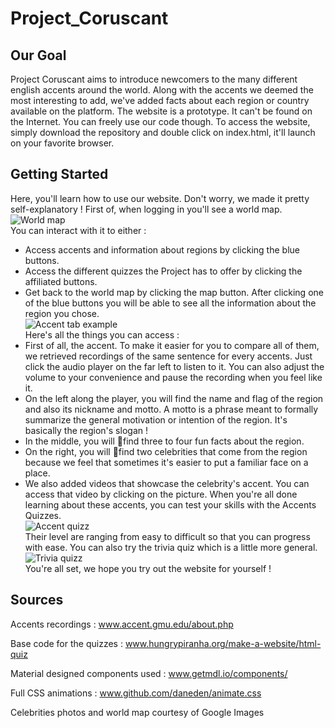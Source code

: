 # Project_Coruscant
## Our Goal
Project Coruscant aims to introduce newcomers to the many different english accents around the world. Along with the accents we deemed the most interesting to add, we've added facts about each region or country available on the platform. The website is a prototype. It can't be found on the Internet. You can freely use our code though. To access the website, simply download the repository and double click on index.html, it'll launch on your favorite browser.
## Getting Started
Here, you'll learn how to use our website. Don't worry, we made it pretty self-explanatory !
First of, when logging in you'll see a world map. <br />
![World map](https://github.com/maxime-escamez/Project_Coruscant/tree/master/images/worldmap.png) <br />
You can interact with it to either :
* Access accents and information about regions by clicking the blue buttons.
* Access the different quizzes the Project has to offer by clicking the affiliated buttons.
* Get back to the world map by clicking the map button.
After clicking one of the blue buttons you will be able to see all the information about the
region you chose. <br />
![Accent tab example](https://github.com/maxime-escamez/Project_Coruscant/tree/master/images/accent.png) <br />
Here's all the things you can access :
* First of all, the accent. To make it easier for you to compare all of them, we retrieved
recordings of the same sentence for every accents. Just click the audio player on the far
left to listen to it. You can also adjust the volume to your convenience and pause the
recording when you feel like it.
* On the left along the player, you will find the name and flag of the region and also
its nickname and motto. A motto is a phrase meant to formally summarize the general
motivation or intention of the region. It's basically the region's slogan !
* In the middle, you will find three to four fun facts about the region.
* On the right, you will find two celebrities that come from the region because we feel that
sometimes it's easier to put a familiar face on a place.
* We also added videos that showcase the celebrity's accent. You can access that video by
clicking on the picture.
When you're all done learning about these accents, you can test your skills with the Accents Quizzes. <br />
![Accent quizz](https://github.com/maxime-escamez/Project_Coruscant/tree/master/images/accentquizz.png) <br />
Their level are ranging from easy to difficult so that you can progress with ease.
You can also try the trivia quiz which is a little more general. <br />
![Trivia quizz](https://github.com/maxime-escamez/Project_Coruscant/tree/master/images/triviaquizz.png) <br />
You're all set, we hope you try out the website for yourself !

## Sources

Accents recordings :
www.accent.gmu.edu/about.php

Base code for the quizzes :
www.hungrypiranha.org/make-a-website/html-quiz

Material designed components used :
www.getmdl.io/components/

Full CSS animations :
www.github.com/daneden/animate.css

Celebrities photos and world map courtesy of Google Images
